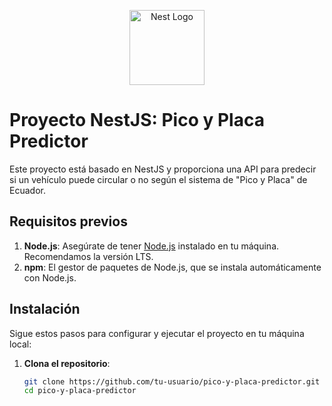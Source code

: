 <p align="center">
  <a href="http://nestjs.com/" target="blank"><img src="https://nestjs.com/img/logo-small.svg" width="120" alt="Nest Logo" /></a>
</p>


# Proyecto NestJS: Pico y Placa Predictor

Este proyecto está basado en NestJS y proporciona una API para predecir si un vehículo puede circular o no según el sistema de "Pico y Placa" de Ecuador.

## Requisitos previos

1. **Node.js**: Asegúrate de tener [Node.js](https://nodejs.org/) instalado en tu máquina. Recomendamos la versión LTS.
2. **npm**: El gestor de paquetes de Node.js, que se instala automáticamente con Node.js.

## Instalación

Sigue estos pasos para configurar y ejecutar el proyecto en tu máquina local:

1. **Clona el repositorio**:
   ```bash
   git clone https://github.com/tu-usuario/pico-y-placa-predictor.git
   cd pico-y-placa-predictor
